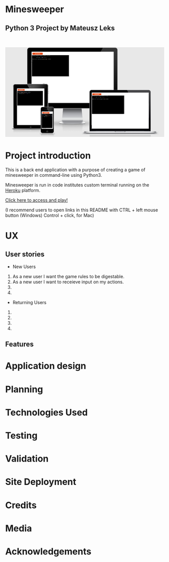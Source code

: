 # Minesweeper 

## Python 3 Project by Mateusz Leks

<br>

![ami.responsive](assets/readme_files/ami.responsivep3.png)

# Project introduction

This is a back end application with a purpose of creating a game of minesweeper in command-line using Python3.

Minesweeper is run in code institutes custom terminal running on the [Heroku](https://www.heroku.com/home) platform.

[Click here to access and play!](https://minesweeper-matt.herokuapp.com/)

(I recommend users to open links in this README with CTRL + left mouse button (Windows) Control + click, for Mac)
# UX

## User stories
* New Users
1. As a new user I want the game rules to be digestable.
2. As a new user I want to receieve input on my actions.
3. 
4. 
* Returning Users
1. 
2. 
3. 
4. 
## Features
# Application design

# Planning

# Technologies Used

# Testing

# Validation

# Site Deployment 

# Credits

# Media

# Acknowledgements